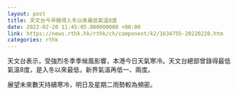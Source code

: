 ```yaml
---
layout: post
title: 天文台今早錄得入冬以來最低氣溫8度
date: 2022-02-20 11:45:05.000000000 +08:00
link: https://news.rthk.hk/rthk/ch/component/k2/1634755-20220220.htm
categories: rthk
---
```


天文台表示，受強烈冬季季候風影響，本港今日天氣寒冷。天文台總部曾錄得最低氣溫8度，是入冬以來最低，新界氣溫再低一、兩度。

展望未來數天持續寒冷，明日及星期二雨勢較為頻密。
